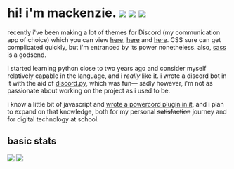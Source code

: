 # hi! i'm mackenzie. ![][views] ![][pronouns] ![][discord]

recently i've been making a lot of themes for Discord (my communication app of choice) which you can view [here][kaleidoscope], [here][midnight candy] and [here][midnightcord]. CSS sure can get complicated quickly, but i'm entranced by its power nonetheless. also, [sass][ily sass] is a godsend.

i started learning python close to two years ago and consider myself relatively capable in the language, and i *really* like it. i wrote a discord bot in it with the aid of [discord.py][dpy], which was fun— sadly however, i'm not as passionate about working on the project as i used to be.

i know a little bit of javascript and [wrote a powercord plugin in it][yawn], and i plan to expand on that knowledge, both for my personal ~~satisfaction~~ journey and for digital technology at school.

## basic stats
<img src="https://github-readme-stats.vercel.app/api/top-langs/?username=spinfish&theme=radical&hide_border=true&layout=compact" width="auto">
<img src="https://github-readme-stats.vercel.app/api?username=spinfish&theme=radical&hide_border=true&show_icons=true" width="auto">

[views]: https://komarev.com/ghpvc/?username=spinfish&label=profile+views&color=ff1493
[pronouns]: https://img.shields.io/badge/pronouns-they%2Fthem-ff1493
[discord]: https://img.shields.io/badge/discord-mackenzie%230173-ff1493
[kaleidoscope]: https://github.com/spinfish/kaleidoscope "the one i'm most proud of"
[midnight candy]: https://github.com/spinfish/midnight-candy-powercord 'based on the ST3 theme i made of the same name'
[midnightcord]: https://github.com/spinfish/midnightcord 'simple midnight theme for... you get the idea'
[ily sass]: https://sass-lang.com 'thank god for you honestly'
[dpy]: https://github.com/Rapptz/discord.py 'amazin lib that u should go check out'
[yawn]: https://github.com/spinfish/bored-powercord-plugin "i suppose you could say the irony of that is i made it when i was extremely bored"

